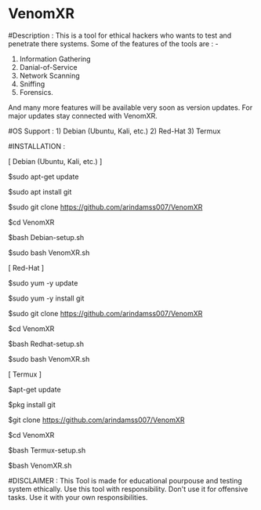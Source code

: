# VenomXR

#Description :
This is a tool for ethical hackers who wants to test and penetrate there systems. Some of the features of the tools are : - 

1) Information Gathering 
2) Danial-of-Service 
3) Network Scanning 
4) Sniffing 
5) Forensics.

And many more features will be available very soon as version updates. For major updates stay connected with VenomXR.

#OS Support :  1) Debian (Ubuntu, Kali, etc.) 2) Red-Hat 3) Termux

#INSTALLATION :

[ Debian (Ubuntu, Kali, etc.) ]

  $sudo apt-get update

  $sudo apt install git

  $sudo git clone https://github.com/arindamss007/VenomXR

  $cd VenomXR

  $bash Debian-setup.sh

  $sudo bash VenomXR.sh


[ Red-Hat ]
 
  $sudo yum -y update

  $sudo yum -y install git

  $sudo git clone https://github.com/arindamss007/VenomXR

  $cd VenomXR

  $bash Redhat-setup.sh

  $sudo bash VenomXR.sh


[ Termux ]

  $apt-get update

  $pkg install git

  $git clone https://github.com/arindamss007/VenomXR

  $cd VenomXR

  $bash Termux-setup.sh

  $bash VenomXR.sh





#DISCLAIMER : This Tool is made for educational pourpouse and testing system ethically. Use this tool with responsibility. Don't use it for offensive tasks. Use it with your own responsibilities. 
